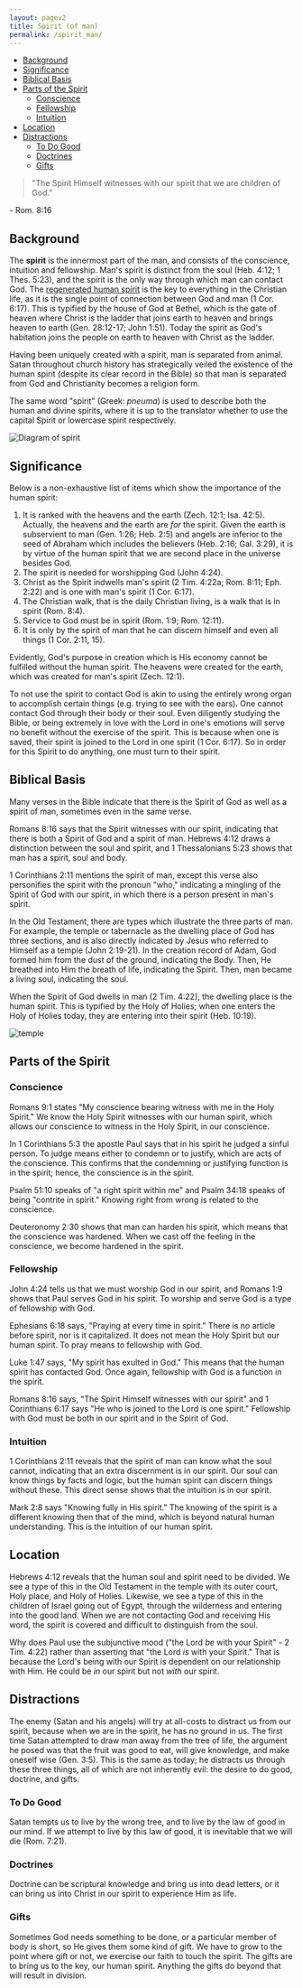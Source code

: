 ```yaml
---
layout: pagev2
title: Spirit (of man)
permalink: /spirit_man/
---
```

- [Background](#background)
- [Significance](#significance)
- [Biblical Basis](#biblical-basis)
- [Parts of the Spirit](#parts-of-the-spirit)
  - [Conscience](#conscience)
  - [Fellowship](#fellowship)
  - [Intuition](#intuition)
- [Location](#location)
- [Distractions](#distractions)
  - [To Do Good](#to-do-good)
  - [Doctrines](#doctrines)
  - [Gifts](#gifts)

>"The Spirit Himself witnesses with our spirit that we are children of God."

\- Rom. 8:16

## Background

The **spirit** is the innermost part of the man, and consists of the conscience, intuition and fellowship. Man's spirit is distinct from the soul (Heb. 4:12; 1 Thes. 5:23), and the spirit is the only way through which man can contact God. The [regenerated human spirit](../regeneration) is the key to everything in the Christian life, as it is the single point of connection between God and man (1 Cor. 6:17). This is typified by the house of God at Bethel, which is the gate of heaven where Christ is the ladder that joins earth to heaven and brings heaven to earth (Gen. 28:12-17; John 1:51). Today the spirit as God's habitation joins the people on earth to heaven with Christ as the ladder.

Having been uniquely created with a spirit, man is separated from animal. Satan throughout church history has strategically veiled the existence of the human spirit (despite its clear record in the Bible) so that man is separated from God and Christianity becomes a religion form. 

The same word "spirit" (Greek: *pneuma*) is used to describe both the human and divine spirits, where it is up to the translator whether to use the capital Spirit or lowercase spirit respectively.

![Diagram of spirit](../img/WL64-03-20EconomyGod06_3_chart.png)

## Significance 

Below is a non-exhaustive list of items which show the importance of the human spirit:

1. It is ranked with the heavens and the earth (Zech. 12:1; Isa. 42:5). Actually, the heavens and the earth are *for* the spirit. Given the earth is subservient to man (Gen. 1:26; Heb. 2:5) and angels are inferior to the seed of Abraham which includes the believers (Heb. 2:16; Gal. 3:29), it is by virtue of the human spirit that we are second place in the universe besides God.
2. The spirit is needed for worshipping God (John 4:24).
3. Christ as the Spirit indwells man's spirit (2 Tim. 4:22a; Rom. 8:11; Eph. 2:22) and is one with man's spirit (1 Cor. 6:17).
4. The Christian walk, that is the daily Christian living, is a walk that is in spirit (Rom. 8:4).
5. Service to God must be in spirit (Rom. 1:9; Rom. 12:11).
6. It is only by the spirit of man that he can discern himself and even all things (1 Cor. 2:11, 15).

Evidently, God's purpose in creation which is His economy cannot be fulfilled without the human spirit. The heavens were created for the earth, which was created for man's spirit (Zech. 12:1).

To not use the spirit to contact God is akin to using the entirely wrong organ to accomplish certain things (e.g. trying to see with the ears). One cannot contact God through their body or their soul. Even diligently studying the Bible, or being extremely in love with the Lord in one's emotions will serve no benefit without the exercise of the spirit. This is because when one is saved, their spirit is joined to the Lord in one spirit (1 Cor. 6:17). So in order for this Spirit to do anything, one must turn to their spirit.

## Biblical Basis

Many verses in the Bible indicate that there is the Spirit of God as well as a spirit of man, sometimes even in the same verse. 

Romans 8:16 says that the Spirit witnesses with our spirit, indicating that there is both a Spirit of God and a spirit of man. Hebrews 4:12 draws a distinction between the soul and spirit, and 1 Thessalonians 5:23 shows that man has a spirit, soul and body.

1 Corinthians 2:11 mentions the spirit of man, except this verse also personifies the spirit with the pronoun "who," indicating a mingling of the Spirit of God with our spirit, in which there is a person present in man's spirit.

In the Old Testament, there are types which illustrate the three parts of man. For example, the temple or tabernacle as the dwelling place of God has three sections, and is also directly indicated by Jesus who referred to Himself as a temple (John 2:19-21). In the creation record of Adam, God formed him from the dust of the ground, indicating the Body. Then, He breathed into Him the breath of life, indicating the Spirit. Then, man became a living soul, indicating the soul.

When the Spirit of God dwells in man (2 Tim. 4:22), the dwelling place is the human spirit. This is typified by the Holy of Holies; when one enters the Holy of Holies today, they are entering into their spirit (Heb. 10:19).

![temple](../img/WL64-03-20EconomyGod03_3_chart.png)

## Parts of the Spirit

### Conscience

Romans 9:1 states "My conscience bearing witness with me in the Holy Spirit." We know the Holy Spirit witnesses with our human spirit, which allows our conscience to witness in the Holy Spirit, in our conscience. 

In 1 Corinthians 5:3 the apostle Paul says that in his spirit he judged a sinful person. To judge means either to condemn or to justify, which are acts of the conscience. This confirms that the condemning or justifying function is in the spirit; hence, the conscience is in the spirit. 

Psalm 51:10 speaks of "a right spirit within me" and Psalm 34:18 speaks of being "contrite in spirit." Knowing right from wrong is related to the conscience.

Deuteronomy 2:30 shows that man can harden his spirit, which means that the conscience was hardened. When we cast off the feeling in the conscience, we become hardened in the spirit.

### Fellowship

John 4:24 tells us that we must worship God in our spirit, and Romans 1:9 shows that Paul serves God in his spirit. To worship and serve God is a type of fellowship with God. 

Ephesians 6:18 says, "Praying at every time in spirit." There is no article before spirit, nor is it capitalized. It does not mean the Holy Spirit but our human spirit. To pray means to fellowship with God. 

Luke 1:47 says, "My spirit has exulted in God." This means that the human spirit has contacted God. Once again, fellowship with God is a function in the spirit. 

Romans 8:16 says, "The Spirit Himself witnesses with our spirit" and 1 Corinthians 6:17 says "He who is joined to the Lord is one spirit." Fellowship with God must be both in our spirit and in the Spirit of God. 

### Intuition

1 Corinthians 2:11 reveals that the spirit of man can know what the soul cannot, indicating that an extra discernment is in our spirit. Our soul can know things by facts and logic, but the human spirit can discern things without these. This direct sense shows that the intuition is in our spirit. 

Mark 2:8 says "Knowing fully in His spirit." The knowing of the spirit is a different knowing then that of the mind, which is beyond natural human understanding. This is the intuition of our human spirit.

## Location

Hebrews 4:12 reveals that the human soul and spirit need to be divided. We see a type of this in the Old Testament in the temple with its outer court, Holy place, and Holy of Holies. Likewise, we see a type of this in the children of Israel going out of Egypt, through the wilderness and entering into the good land. When we are not contacting God and receiving His word, the spirit is covered and difficult to distinguish from the soul. 

Why does Paul use the subjunctive mood ("the Lord *be* with your Spirit" - 2 Tim. 4:22) rather than asserting that "the Lord *is* with your Spirit." That is because the Lord's being with our Spirit is dependent on our relationship with Him. He could be *in* our spirit but not *with* our spirit. 

## Distractions

The enemy (Satan and his angels) will try at all-costs to distract us from our spirit, because when we are in the spirit, he has no ground in us. The first time Satan attempted to draw man away from the tree of life, the argument he posed was that the fruit was good to eat, will give knowledge, and make oneself wise (Gen. 3:5). This is the same as today; he distracts us through these three things, all of which are not inherently evil: the desire to do good, doctrine, and gifts. 

### To Do Good

Satan tempts us to live by the wrong tree, and to live by the law of good in our mind. If we attempt to live by this law of good, it is inevitable that we will die (Rom. 7:21).

### Doctrines

Doctrine can be scriptural knowledge and bring us into dead letters, or it can bring us into Christ in our spirit to experience Him as life.

### Gifts

Sometimes God needs something to be done, or a particular member of body is short, so He gives them some kind of gift. We have to grow to the point where gift or not, we exercise our faith to touch the spirit. The gifts are to bring us to the key, our human spirit. Anything the gifts do beyond that will result in division.
